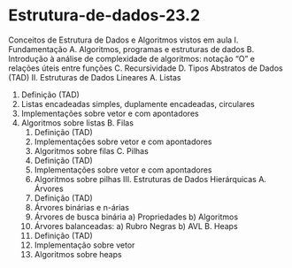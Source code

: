 # Estrutura-de-dados-23.2
Conceitos de Estrutura de Dados e Algoritmos vistos em aula
I. Fundamentação
 A. Algoritmos, programas e estruturas de dados
 B. Introdução à análise de complexidade de algoritmos: notação “O” e relações úteis entre funções
 C. Recursividade
 D. Tipos Abstratos de Dados (TAD)
II. Estruturas de Dados Lineares
 A. Listas
 1. Definição (TAD)
 2. Listas encadeadas simples, duplamente encadeadas, circulares
 3. Implementações sobre vetor e com apontadores
 4. Algoritmos sobre listas
 B. Filas
    1. Definição (TAD)
    2. Implementações sobre vetor e com apontadores
    3. Algoritmos sobre filas
  C. Pilhas
    1. Definição (TAD)
    2. Implementações sobre vetor e com apontadores
    3. Algoritmos sobre pilhas
III. Estruturas de Dados Hierárquicas
  A. Árvores
    1. Definição (TAD)
    2. Árvores binárias e n-árias
    3. Árvores de busca binária
      a) Propriedades
      b) Algoritmos
    4. Árvores balanceadas:
      a) Rubro Negras
      b) AVL
  B. Heaps
    1. Definição (TAD)
    2. Implementação sobre vetor
    3. Algoritmos sobre heaps
